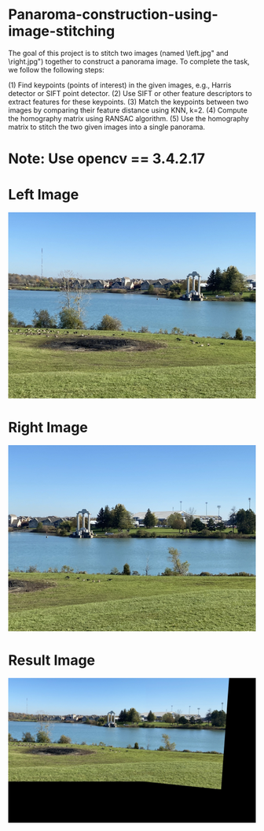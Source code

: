 # Panaroma-construction-using-image-stitching

The goal of this project is to stitch two images (named \left.jpg" and \right.jpg") together to construct a panorama image. To complete the task, we follow the following steps:

(1) Find keypoints (points of interest) in the given images, e.g., Harris detector or SIFT point detector.
(2) Use SIFT or other feature descriptors to extract features for these keypoints.
(3) Match the keypoints between two images by comparing their feature distance using KNN, k=2.
(4) Compute the homography matrix using RANSAC algorithm. 
(5) Use the homography matrix to stitch the two given images into a single panorama.

# Note: Use opencv == 3.4.2.17

# Left Image
!["left image"](https://github.com/KNITPhoenix/Panaroma-construction-using-image-stitching/blob/main/left.jpg?raw=true)

# Right Image
!["right image"](https://github.com/KNITPhoenix/Panaroma-construction-using-image-stitching/blob/main/right.jpg?raw=true)

# Result Image
!["result image"](https://github.com/KNITPhoenix/Panaroma-construction-using-image-stitching/blob/main/task1_result.jpg?raw=true)
